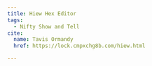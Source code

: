 ```yaml
---
title: Hiew Hex Editor
tags:
  - Nifty Show and Tell
cite:
  name: Tavis Ormandy
  href: https://lock.cmpxchg8b.com/hiew.html

---
```

